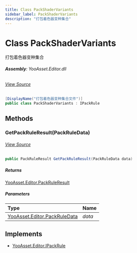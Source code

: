 ```yaml
---
title: Class PackShaderVariants
sidebar_label: PackShaderVariants
description: "打包着色器变种集合"
---
```

# Class PackShaderVariants
打包着色器变种集合

###### **Assembly**: YooAsset.Editor.dll
###### [View Source](https://github.com/tuyoogame/YooAsset/blob/main/Assets/YooAsset/Editor/AssetBundleCollector/DefaultPackRule.cs#L185)
```csharp title="Declaration"
[DisplayName("打包着色器变种集合文件")]
public class PackShaderVariants : IPackRule
```
## Methods
### GetPackRuleResult(PackRuleData)

###### [View Source](https://github.com/tuyoogame/YooAsset/blob/main/Assets/YooAsset/Editor/AssetBundleCollector/DefaultPackRule.cs#L188)
```csharp title="Declaration"
public PackRuleResult GetPackRuleResult(PackRuleData data)
```

##### Returns

[YooAsset.Editor.PackRuleResult](../YooAsset.Editor/PackRuleResult.md)

##### Parameters

| Type | Name |
|:--- |:--- |
| [YooAsset.Editor.PackRuleData](../YooAsset.Editor/PackRuleData.md) | *data* |


## Implements

* [YooAsset.Editor.IPackRule](../YooAsset.Editor/IPackRule.md)
